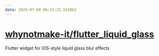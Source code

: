 ```yaml
---
date: 2025-07-08 06:11:22.532862
---
```


# [whynotmake-it/flutter_liquid_glass](https://github.com/whynotmake-it/flutter_liquid_glass)

Flutter widget for iOS-style liquid glass blur effects